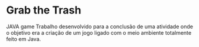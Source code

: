 # Grab the Trash
 JAVA game
 Trabalho desenvolvido para a conclusão de uma atividade onde o objetivo era a criação de um jogo ligado com o meio ambiente totalmente feito em Java.
